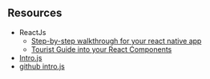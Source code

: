 ## Resources
- ReactJs
    - [ Step-by-step walkthrough for your react native app](https://github.com/mohebifar/react-native-copilot)
    - [Tourist Guide into your React Components](https://github.com/elrumordelaluz/reactour)
- [Intro.js](https://introjs.com/)
- [github intro.js](https://github.com/usablica/intro.js)
